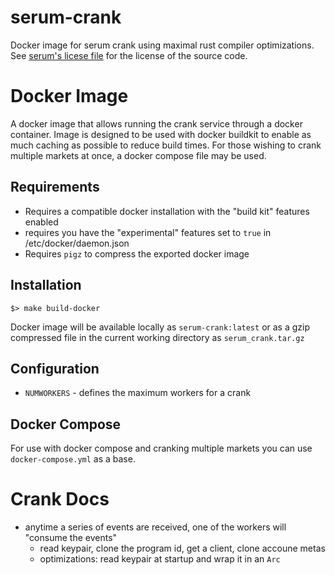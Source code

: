 # serum-crank

Docker image for serum crank using maximal rust compiler optimizations. See [serum's licese file](https://github.com/project-serum/serum-dex/blob/v0.4.0/LICENSE) for the license of the source code. 
# Docker Image

A docker image that allows running the crank service through a docker container. Image is designed to be used with docker buildkit to enable as much caching as possible to reduce build times.  For those wishing to crank multiple markets at once, a docker compose file may be used.
## Requirements

* Requires a compatible docker installation with the "build kit" features enabled 
* requires you have the "experimental" features set to `true` in /etc/docker/daemon.json
* Requires `pigz` to compress the exported docker image

## Installation

```shell
$> make build-docker
```

Docker image will be available locally as `serum-crank:latest` or as a gzip compressed file in the current working directory as `serum_crank.tar.gz`

## Configuration

* `NUMWORKERS` - defines the maximum workers for a crank

## Docker Compose

For use with docker compose and cranking multiple markets you can use `docker-compose.yml` as a base. 

# Crank Docs

* anytime a series of events are received, one of the workers will "consume the events"
    * read keypair, clone the program id, get a client, clone accoune metas
    * optimizations: read keypair at startup and wrap it in an `Arc`
    
